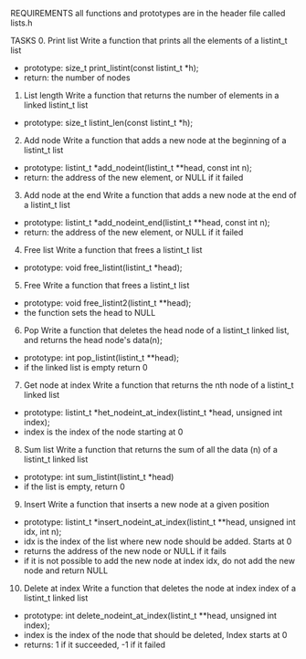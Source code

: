 REQUIREMENTS
all functions and prototypes are in the header file called lists.h

TASKS
0. Print list
Write a function that prints all the elements of a listint_t list
- prototype: size_t print_listint(const listint_t *h);
- return: the number of nodes

1. List length
Write a function that returns the number of elements in a linked listint_t list
- prototype: size_t listint_len(const listint_t *h);

2. Add node
Write a function that adds a new node at the beginning of a listint_t list
- prototype: listint_t *add_nodeint(listint_t **head, const int n);
- return: the address of the new element, or NULL if it failed

3. Add node at the end
Write a function that adds a new node at the end of a listint_t list
- prototype: listint_t *add_nodeint_end(listint_t **head, const int n);
- return: the address of the new element, or NULL if it failed

4. Free list
Write a function that frees a listint_t list
- prototype: void free_listint(listint_t *head);

5. Free
Write a function that frees a listint_t list
- prototype: void free_listint2(listint_t **head);
- the function sets the head to NULL

6. Pop
Write a function that deletes the head node of a listint_t linked list, and returns the head node's data(n);
- prototype: int pop_listint(listint_t **head);
- if the linked list is empty return 0

7. Get node at index
Write a function that returns the nth node of a listint_t linked list
- prototype: listint_t *het_nodeint_at_index(listint_t *head, unsigned int index);
- index is the index of the node starting at 0

8. Sum list
Write a function that returns the sum of all the data (n) of a listint_t linked list
- prototype: int sum_listint(listint_t *head)
- if the list is empty, return 0

9. Insert
Write a function that inserts a new node at a given position
- prototype: listint_t *insert_nodeint_at_index(listint_t **head, unsigned int idx, int n);
- idx is the index of the list where new node should be added. Starts at 0
- returns the address of the new node or NULL if it fails
- if it is not possible to add the new node at index idx, do not add the new node and return NULL

10. Delete at index
Write a function that deletes the node at index index of a listint_t linked list
- prototype: int delete_nodeint_at_index(listint_t **head, unsigned int index);
- index is the index of the node that should be deleted, Index starts at 0
- returns: 1 if it succeeded, -1 if it failed
